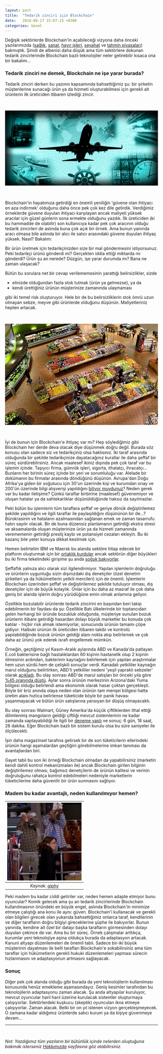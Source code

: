 ```yaml
---
layout: post
title:  "Tedarik zinciri için Blockchain"
date:   2018-08-17 15:07:15 +0300
categories: Genel
---
```





Değişik sektörlerde Blockchain'in açabileceği vizyona daha önceki yazılarımızda ([sağlık](/genel/2018/04/17/saglik-icin-blockchain.html), [sanat](/genel/2018/04/06/sanat-icin-blockchain.html), [hayır işleri](/genel/2018/03/29/Iyilik-icin-blockchain.html), [seyahat](/genel/2018/07/06/seyahat-icin-blockchain.html) ve [tahmin piyasaları](/genel/2018/07/13/gelecegi-tahmin-icin-blockchain.html)) bakmıştık. Şimdi de albenisi daha düşük ama tüm sektörlere dokunan tedarik zincirlerinde Blockchain bazlı teknolojiler neler getirebilir kısaca ona bir bakalım...

### Tedarik zinciri ne demek, Blockchain ne işe yarar burada?

Tedarik zinciri derken bu yazının kapsamında bahsettiğimiz şu: bir şirketin müşterilerine sunacağı ürün ya da hizmeti oluşturabilmesi için gerekli alt ürünlerin ilk üreticiden itibaren izlediği zincir.

&nbsp;

![logistics-and-freight_640.jpg](/assets/logistics-and-freight_640.jpg)


&nbsp;

Blockchain'in hayatımıza getirdiği en önemli yeniliğin 'güvene olan ihtiyacı en aza indirmek' olduğunu daha önce pek çok kez dile getirdik. Verdiğimiz örneklerde güvene duyulan ihtiyacı karşılayan ancak maliyeti yüksek aracılar için güzel günlerin sona ermekte olduğunu yazdık. İlk üreticiden (ki bu hammadde de olabilir) son kullanıcıya kadar pek çok aracının olduğu tedarik zincirleri de aslında buna çok açık bir örnek. Ama bunun yanında aracı olmasa bile aslında bir alıcı ile satıcı arasındaki güvene duyulan ihtiyaç yüksek. Nasıl? Bakalım: 

Bir ürün üretmek için tedarikçinizden size bir mal göndermesini istiyorsunuz. Peki tedarikçi ürünü gönderdi mi? Gerçekten iddia ettiği miktarda mı gönderdi? Ürün şu an nerede? Düzgün, işe yarar durumda mı? Bana ne zaman ulaşacak? 

Bütün bu sorulara net bir cevap verilememesinin yarattığı belirsizlikler, sizde 
* elinizde olduğundan fazla stok tutmak (ürün ya gelmezse), ya da 
* kendi ürettiğiniz ürünün müşterinize zamanında ulaşmaması 

gibi iki temel risk oluşturuyor. Hele bir de bu belirsizliklerin stok ömrü uzun olmayan sebze, meyve gibi ürünlerde olduğunu düşünün. Maliyetleriniz hepten artacak. 


&nbsp;

![supermarket_640.jpg](/assets/supermarket_640.jpg)


&nbsp;

İyi de bunun için Blockchain'e ihtiyaç var mı? Hep söylediğimiz gibi Blockchain her derde deva olacak diye düşünmek doğru değil. Burada söz konusu olan sadece siz ve tedarikçiniz olsa haklısınız. İki taraf arasında olduğunda bir şekilde tedarikçinize dayatacağınız kurallar ile daha şeffaf bir süreç sürdüreblirsiniz. Ancak maalesef ikiniz dışında pek çok taraf var bu işlemin içinde. Taşıyıcı firma, gümrük işleri, sigorta, ithalatçı, ihracatçı... Bunların her birinin süreç içinde bir yeri ve sorumluluğu var. Alelade bir dokümanın bu firmalar arasında döndüğünü düşünün. Avrupa'dan Doğu Afrika'ya giden bir soğutucu için 30'un üzerinde kişi ve kurumdan onay ve 200'ün üzerinde bilgi alışverişi yapıldığını [biliyor muydunuz](https://www.reuters.com/article/us-maersk-blockchain-ibm/maersk-ibm-to-launch-blockchain-based-platform-for-global-trade-idUSKBN1F51DE)? Neden gerek var bu kadar iletişime? Çünkü taraflar birbirine (maalesef) güvenemiyor ve oluşan hatalar ya da sahtekarlıklar düşünüldüğünde haksız da sayılmazlar. 

Peki bütün bu işlemlerin tüm taraflara şeffaf ve geriye dönük değiştirilemez şekilde yapıldığını ve ilgili taraflar ile paylaşıldığını düşününün bir de...? Bürokrasinin ve hataların azalmasından sağlanan emek ve zaman tasarrufu hatırı sayılır olacak. Bir de buna düzensiz planlamanın getirdiği ekstra stresi ve aksamalarda oluşan müşterinize ürün ya da hizmeti zamanında verememenin getirdiği prestij kaybı ve potansiyel cezaları ekleyin. Bu iki kazanç bile yeter konuya dikkat kesilmek için. 

Hemen belirtelim IBM ve Maersk bu alanda sektöre hitap edecek bir platform oluşturmak için bir [ortaklık kurdular](https://www.reuters.com/article/us-maersk-blockchain-ibm/maersk-ibm-to-launch-blockchain-based-platform-for-global-trade-idUSKBN1F51DE) ancak sektörün diğer büyükleri bu iki firma tekelindeki girişime şu anda [soğuk bakıyorlar](https://shippingwatch.com/carriers/Container/article10602520.ece). 

Şeffaflık yalnıza alıcı olarak sizi ilgilendirmiyor. Yapılan işlemlerin doğruluğu ve ürünlerin uygunluğu sizin dışınızdaki dış denetçiler (özel denetim şirketleri ya da hükümetlerin yetkili mercileri) için de önemli. İşlemlerin Blockchain üzerinden şeffaf ve değiştirilemez şekilde tutuluyor olması, dış denetçiler için de büyük kolaylık. Onlar için bu daha az masraf ile çok daha geniş bir alanda işlerin doğru yürüdüğüne emin olmak anlamına geliyor.

Özellikle bozulabilir ürünlerde tedarik zincirini en başından beri takip edebilmenin bir faydası da şu: Özellikle Batı ülkelerinde bir toptancıdan gelen herhangi bir üründe bozukluk olduğunda, müşteriye sunulan bozuk ürünlerin itibare getirdiği hasardan dolayı büyük marketler bu konuda çok katılar - hiçbir risk almak istemiyorlar, sonucunda ürünün tamamı çöpe gidiyor. Halbuki ürünün ilk üreticiden itibaren takibi ve kontrolü yapılabildiğinde bozuk ürünün geldiği alanı nokta atışı belirlemek ve çok daha az ürünü yok ederek israfı engellemek mümkün. 

Örneğin, geçtiğimiz yıl Kasım-Aralık aylarında ABD ve Kanada'da patlayan E.coli bakterisine bağlı hastalıklardan 60 kişinin hastanelik olup 2 kişinin ölmesinin ardından, bakterinin kaynağını belirlemek için yapılan araştırmalar hem uzun sürdü hem de çelişkili sonuçlar verdi. Kanadalı yetkililer kaynağın marul olduğunu belirtirken, ABD'li yetkililer nedeni 'yeşil yapraklı sebzeler' olarak [açıkladı](https://newfoodeconomy.org/blockchain-food-traceability-walmart-ibm/). Bu olay sonrası ABD'de marul satışları bir önceki yıla göre [%45 oranında düştü](https://www.dallasnews.com/business/retail/2018/06/21/could-blockchain-food-chains-answer-romaine-lettuce-e-coli-outbreaks). Aylar sonra ürünün merkezinin Arizona'daki Yuma bölgesi olduğu belirlendi ama ekonomik olarak hasar çoktan gerçekleşti. Böyle bir kriz anında olaya neden olan ürünün tam menşei bölgesi hatta üretim alanı hızlıca belirlense tüketicide böyle bir panik havası yaşanmayacak ve bütün ürün satışlarına yansıyan bir düşüş olmayacaktı. 

Bu olay sonrası Walmart, Güney Amerika'da küçük çiftliklerden ithal ettiği dilimlenmiş mangoların geldiği çiftliği mevcut sistemlerinin ne kadar zamanda saptayabildiği ile ilgili bir [deneme yaptı](https://www.dallasnews.com/business/retail/2018/06/21/could-blockchain-food-chains-answer-romaine-lettuce-e-coli-outbreaks) ve sonuç: 6 gün, 18 saat, 26 dakika. Eğer Blockchain bazlı bir sistem kurulu olsa bu süre saniyeler ile ölçülecekti.  

İşin daha magazinsel tarafına gelirsek bir de son tüketicilerin ellerindeki ürünün hangi aşamalardan geçtiğini görebilmelerine imkan tanıması da avantajlardan biri. 

Gayet tabii bu son iki örneği Blockchain olmadan da yapabilirsiniz (marketin kendi dahili kontrol mekanizmaları ile) ancak Blockchain girilen bilginin değiştirilemez olması, bağımsız denetçilerin de ürünün kalitesi ve verinin doğruluğunu rahatça kontrol edebilmeleri nedeniyle marketlerin tüketicilerine daha güvenilir bir ürün sunmasını sağlıyor. 

### Madem bu kadar avantajlı, neden kullanılmıyor hemen?


| ![tedarik-zinciri.png](/assets/tedarik-zinciri.gif) | 
|:--:| 
| *Kaynak: [giphy](https://giphy.com/gifs/dancing-30-rock-tina-fey-lA0pONycTezZK)* | 

Peki madem bu kadar ciddi getiriler var, neden hemen adapte etmiyor bunu oyuncular? Komik gelecek ama şu an tedarik zincirlerinde Blockchain kullanılmasının önündeki en büyük engel, aslında Blockchain'in minimize etmeye çalıştığı ana konu ile aynı: güven. Blockchain'i kullanacak ve gerekli olan bilgileri girecek olan yukarıda bahsettiğimiz onlarca taraf, kendilerinin ve diğer tarafların doğru bilgiyi gireceklerine şüphe ile bakıyorlar. Bunun yanında, kendine ait özel bir datayı başka tarafların görmesinden dolayı duyulan çekince de var. Ama bu bir süreç. Örnek çalışmalar arttıkça, kurumlar yeni teknolojiye aşina oldukça burada da adaptasyon artacak. Kanuni altyapı düzenlemeleri de önemli tabii. Sadece bir-iki büyük müşterinin dayatması ile belli tarafları Blockchain'e sokabilirsiniz ama tüm taraflar için hükümetlerin gerekli hukuki düzenlemeleri yapması sürecin hızlanmasını ve adaptasyonun artmasını sağlayacak.

### Sonuç 

Diğer pek çok alanda olduğu gibi burada da yeni teknolojilerin kullanılması konusunda henüz emekleme aşamasındayız.  Geniş kesimler tarafından bu teknolojilerin adaptasyonu zaman alacak. Şu anda altyapılar kuruluyor, mevcut oyuncular harıl harıl üzerine kurulacak sistemler oluşturmaya çalışıyorlar. Sektörlerdeki kuşkucu (skeptik) oyuncuları ikna etmeye çalışıyorlar. Zaman alacak. Belki bir on yıl istenen vizyon gerçekleşmeyecek. O zamana kadar aldığımız ürünlerde satıcı kurum ya da kişiye güvenmeye devam... 

---

&nbsp;

*Not: Yazdığımız tüm yazıların bir bütünlük içinde nelerden oluştuğuna bakmak isterseniz [Hakkımızda](/about/) sayfasına göz atabilirsiniz.*

